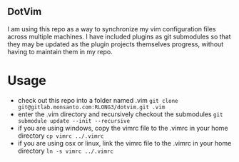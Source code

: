 DotVim
------
I am using this repo as a way to synchronize my vim configuration files across multiple machines. I have included plugins as git submodules so that they may be updated as the plugin projects themselves progress, without having to maintain them in my repo.

Usage
=====
* check out this repo into a folder named .vim
	`git clone git@gitlab.monsanto.com:RLONG3/dotvim.git .vim`
* enter the .vim directory and recursively checkout the submodules
	`git submodule update --init --recursive`
* if you are using windows, copy the vimrc file to the .vimrc in your home directory
	`cp vimrc ../.vimrc`
* if you are using osx or linux, link the vimrc file to the .vimrc in your home directory
	`ln -s vimrc ../.vimrc`

